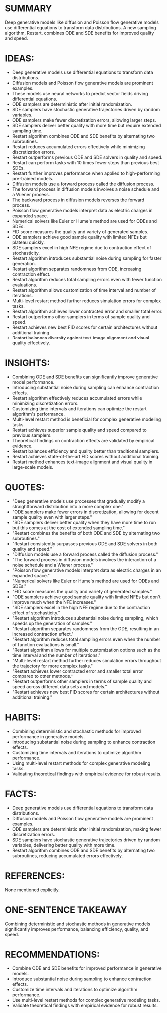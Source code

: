 # SUMMARY
Deep generative models like diffusion and Poisson flow generative models use differential equations to transform data distributions. A new sampling algorithm, Restart, combines ODE and SDE benefits for improved quality and speed.

# IDEAS:
- Deep generative models use differential equations to transform data distributions.
- Diffusion models and Poisson flow generative models are prominent examples.
- These models use neural networks to predict vector fields driving differential equations.
- ODE samplers are deterministic after initial randomization.
- SDE samplers have stochastic generative trajectories driven by random variables.
- ODE samplers make fewer discretization errors, allowing larger steps.
- SDE samplers deliver better quality with more time but require extended sampling time.
- Restart algorithm combines ODE and SDE benefits by alternating two subroutines.
- Restart reduces accumulated errors effectively while minimizing discretization errors.
- Restart outperforms previous ODE and SDE solvers in quality and speed.
- Restart can perform tasks with 10 times fewer steps than previous best SDEs.
- Restart further improves performance when applied to high-performing pre-trained models.
- Diffusion models use a forward process called the diffusion process.
- The forward process in diffusion models involves a noise schedule and a Wiener process.
- The backward process in diffusion models reverses the forward process.
- Poisson flow generative models interpret data as electric charges in expanded space.
- Numerical solvers like Euler or Hume's method are used for ODEs and SDEs.
- FID score measures the quality and variety of generated samples.
- ODE samplers achieve good sample quality with limited NFEs but plateau quickly.
- SDE samplers excel in high NFE regime due to contraction effect of stochasticity.
- Restart algorithm introduces substantial noise during sampling for faster generation.
- Restart algorithm separates randomness from ODE, increasing contraction effect.
- Restart algorithm reduces total sampling errors even with fewer function evaluations.
- Restart algorithm allows customization of time interval and number of iterations.
- Multi-level restart method further reduces simulation errors for complex tasks.
- Restart algorithm achieves lower contracted error and smaller total error.
- Restart outperforms other samplers in terms of sample quality and speed.
- Restart achieves new best FID scores for certain architectures without additional training.
- Restart balances diversity against text-image alignment and visual quality effectively.

# INSIGHTS:
- Combining ODE and SDE benefits can significantly improve generative model performance.
- Introducing substantial noise during sampling can enhance contraction effects.
- Restart algorithm effectively reduces accumulated errors while minimizing discretization errors.
- Customizing time intervals and iterations can optimize the restart algorithm's performance.
- Multi-level restart method is beneficial for complex generative modeling tasks.
- Restart achieves superior sample quality and speed compared to previous samplers.
- Theoretical findings on contraction effects are validated by empirical evidence.
- Restart balances efficiency and quality better than traditional samplers.
- Restart achieves state-of-the-art FID scores without additional training.
- Restart method enhances text-image alignment and visual quality in large-scale models.

# QUOTES:
- "Deep generative models use processes that gradually modify a straightforward distribution into a more complex one."
- "ODE samplers make fewer errors in discretization, allowing for decent sample quality even with larger steps."
- "SDE samplers deliver better quality when they have more time to run but this comes at the cost of extended sampling time."
- "Restart combines the benefits of both ODE and SDE by alternating two subroutines."
- "Restart consistently surpasses previous ODE and SDE solvers in both quality and speed."
- "Diffusion models use a forward process called the diffusion process."
- "The forward process in diffusion models involves the interaction of a noise schedule and a Wiener process."
- "Poisson flow generative models interpret data as electric charges in an expanded space."
- "Numerical solvers like Euler or Hume's method are used for ODEs and SDEs."
- "FID score measures the quality and variety of generated samples."
- "ODE samplers achieve good sample quality with limited NFEs but don't improve much when the NFE increases."
- "SDE samplers excel in the high NFE regime due to the contraction effect of stochasticity."
- "Restart algorithm introduces substantial noise during sampling, which speeds up the generation of samples."
- "Restart algorithm separates randomness from the ODE, resulting in an increased contraction effect."
- "Restart algorithm reduces total sampling errors even when the number of function evaluations is small."
- "Restart algorithm allows for multiple customization options such as the time interval and the number of iterations."
- "Multi-level restart method further reduces simulation errors throughout the trajectory for more complex tasks."
- "Restart achieves lower contracted error and smaller total error compared to other methods."
- "Restart outperforms other samplers in terms of sample quality and speed across different data sets and models."
- "Restart achieves new best FID scores for certain architectures without additional training."

# HABITS:
- Combining deterministic and stochastic methods for improved performance in generative models.
- Introducing substantial noise during sampling to enhance contraction effects.
- Customizing time intervals and iterations to optimize algorithm performance.
- Using multi-level restart methods for complex generative modeling tasks.
- Validating theoretical findings with empirical evidence for robust results.

# FACTS:
- Deep generative models use differential equations to transform data distributions.
- Diffusion models and Poisson flow generative models are prominent examples.
- ODE samplers are deterministic after initial randomization, making fewer discretization errors.
- SDE samplers have stochastic generative trajectories driven by random variables, delivering better quality with more time.
- Restart algorithm combines ODE and SDE benefits by alternating two subroutines, reducing accumulated errors effectively.

# REFERENCES:
None mentioned explicitly.

# ONE-SENTENCE TAKEAWAY
Combining deterministic and stochastic methods in generative models significantly improves performance, balancing efficiency, quality, and speed.

# RECOMMENDATIONS:
- Combine ODE and SDE benefits for improved performance in generative models.
- Introduce substantial noise during sampling to enhance contraction effects.
- Customize time intervals and iterations to optimize algorithm performance.
- Use multi-level restart methods for complex generative modeling tasks.
- Validate theoretical findings with empirical evidence for robust results.